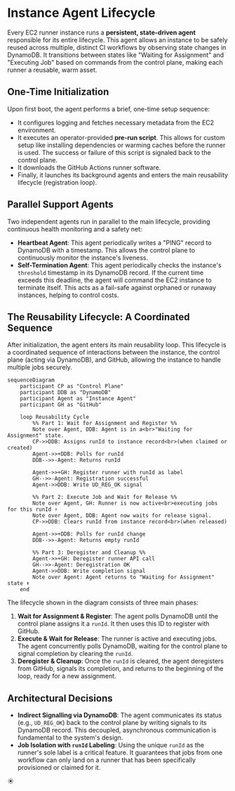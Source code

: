 # Instance Agent Lifecycle

Every EC2 runner instance runs a **persistent, state-driven agent** responsible for its entire lifecycle. This agent allows an instance to be safely reused across multiple, distinct CI workflows by observing state changes in DynamoDB. It transitions between states like "Waiting for Assignment" and "Executing Job" based on commands from the control plane, making each runner a reusable, warm asset.

## One-Time Initialization

Upon first boot, the agent performs a brief, one-time setup sequence:

* It configures logging and fetches necessary metadata from the EC2 environment.
* It executes an operator-provided **pre-run script**. This allows for custom setup like installing dependencies or warming caches before the runner is used. The success or failure of this script is signaled back to the control plane.
* It downloads the GitHub Actions runner software.
* Finally, it launches its background agents and enters the main reusability lifecycle (registration loop).

## Parallel Support Agents

Two independent agents run in parallel to the main lifecycle, providing continuous health monitoring and a safety net:

* **Heartbeat Agent**: This agent periodically writes a "PING" record to DynamoDB with a timestamp. This allows the control plane to continuously monitor the instance's liveness.
* **Self-Termination Agent**: This agent periodically checks the instance's `threshold` timestamp in its DynamoDB record. If the current time exceeds this deadline, the agent will command the EC2 instance to terminate itself. This acts as a fail-safe against orphaned or runaway instances, helping to control costs.

## The Reusability Lifecycle: A Coordinated Sequence

After initialization, the agent enters its main reusability loop. This lifecycle is a coordinated sequence of interactions between the instance, the control plane (acting via DynamoDB), and GitHub, allowing the instance to handle multiple jobs securely.

```mermaid
sequenceDiagram
    participant CP as "Control Plane"
    participant DDB as "DynamoDB"
    participant Agent as "Instance Agent"
    participant GH as "GitHub"

    loop Reusability Cycle
        %% Part 1: Wait for Assignment and Register %%
        Note over Agent, DDB: Agent is in a<br>"Waiting for Assignment" state.
        CP->>DDB: Assigns runId to instance record<br>(when claimed or created)
        Agent->>+DDB: Polls for runId
        DDB-->>-Agent: Returns runId

        Agent->>+GH: Register runner with runId as label
        GH-->>-Agent: Registration successful
        Agent->>DDB: Write UD_REG_OK signal

        %% Part 2: Execute Job and Wait for Release %%
        Note over Agent, GH: Runner is now active<br>executing jobs for this runId ⚡
        Note over Agent, DDB: Agent now waits for release signal.
        CP->>DDB: Clears runId from instance record<br>(when released)

        Agent->>+DDB: Polls for runId change
        DDB-->>-Agent: Returns empty runId

        %% Part 3: Deregister and Cleanup %%
        Agent->>+GH: Deregister runner API call
        GH-->>-Agent: Deregistration OK
        Agent->>DDB: Write completion signal
        Note over Agent: Agent returns to "Waiting for Assignment" state ⬆️
    end
```

The lifecycle shown in the diagram consists of three main phases:

1. **Wait for Assignment & Register**: The agent polls DynamoDB until the control plane assigns it a `runId`. It then uses this ID to register with GitHub.
2. **Execute & Wait for Release**: The runner is active and executing jobs. The agent concurrently polls DynamoDB, waiting for the control plane to signal completion by clearing the `runId`.
3. **Deregister & Cleanup**: Once the `runId` is cleared, the agent deregisters from GitHub, signals its completion, and returns to the beginning of the loop, ready for a new assignment.

## Architectural Decisions

* **Indirect Signalling via DynamoDB**: The agent communicates its status (e.g., `UD_REG_OK`) back to the control plane by writing signals to its DynamoDB record. This decoupled, asynchronous communication is fundamental to the system's design.
* **Job Isolation with `runId` Labeling**: Using the unique `runId` as the runner's sole label is a critical feature. It guarantees that jobs from one workflow can only land on a runner that has been specifically provisioned or claimed for it.

:sunny:
